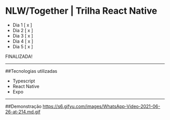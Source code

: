 # NLW/Together | Trilha React Native

- Dia 1 [ x ]
- Dia 2 [ x ]
- Dia 3 [ x ]
- Dia 4 [ x ]
- Dia 5 [ x ]

FINALIZADA!

---
##Tecnologias utilizadas
- Typescript
- React Native
- Expo

---
##Demonstração
https://s6.gifyu.com/images/WhatsApp-Video-2021-06-26-at-214.md.gif
